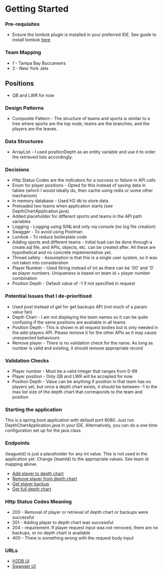 # Getting Started

### Pre-requisites
* Ensure the lombok plugin is installed in your preferred IDE. See guide to install lombok [here](https://projectlombok.org)

### Team Mapping
* 1 - Tampa Bay Buccaneers
* 2 - New York Jets

## Positions
* QB and LWR for now

### Design Patterns
* Composite Pattern - The structure of teams and sports is similar to a tree where sports are the top node, teams are the branches, and the players are the leaves.

### Data Structures
* ArrayList - I used positionDepth as an entity variable and use it to order the retrieved lists accordingly.

### Decisions
* Http Status Codes are the indicators for a success or failure in API calls
* Enum for player positions - Opted for this instead of saving data in tables (which I would ideally do, then cache using redis or some other mechanism)
* In memory database - Used H2 db to store data
* Preloaded two teams when application starts (see DepthChartApplication.java)
* Added placeholder for different sports and teams in the API path variables
* Logging - Logging using Slf4j and only via console (no log file creation)
* Swagger - To avoid using Postman
* Lombok - To reduce boilerplate code
* Adding sports and different teams - Initial load can be done through a create.sql file, and APIs, objects, etc. can be created after. All these are hypothetical and no concrete implementation yet.
* Thread safety - Assumption is that this is a single user system, so it was not taken into consideration
* Player Number - Used String instead of int as there can be '00' and '0' as player numbers. Uniqueness is based on team id + player number combination
* Position Depth - Default value of -1 if not specified in request

### Potential Issues that I de-prioritised
* Used post instead of get for get backups API (not much of a param value fan)
* Depth Chart - I am not displaying the team names so it can be quite confusing if the same positions are available in all teams
* Position Depth - This is shown in all request bodies but is only needed in the add-players API. Please remove it for the other APIs as it may cause unexpected behaviours
* Remove player - There is no validation check for the name. As long as number is valid and existing, it should remove appropriate record

### Validation Checks
* Player number - Must be a valid integer that ranges from 0-99
* Player position - Only QB and LWR will be accepted for now
* Position Depth - Value can be anything if position in that team has no players yet, but once a depth chart exists, it should be between -1 to the max list size of the depth chart that corresponds to the team and position

### Starting the application
This is a spring boot application with default port 8080. Just run DepthChartApplication.java in your IDE. Alternatively, you can do a one time configuration set up for the java class

### Endpoints
{leagueId} is just a placeholder for any int value. This is not used in the application yet. Change {teamId} to the appropriate values. See team id mapping above.
* [Add player to depth chart](http://localhost:8080/api/v1/depth-chart/{leagueId}/{teamId}/add-player)
* [Remove player from depth chart](http://localhost:8080/api/v1/depth-chart/{leagueId}/{teamId}/remove-player)
* [Get player backup](http://localhost:8080/api/v1/depth-chart/{leagueId}/{teamId}/get-backups)
* [Get full depth chart](http://localhost:8080/api/v1/depth-chart/{leagueId}/{teamId}/get-full-depth-chart)

### Http Status Codes Meaning
* 200 - Removal of player or retrieval of depth chart or backups were successful
* 201 - Adding player to depth chart was successful
* 204 - <NO LIST> requirement. If player request input was not removed, there are no backups, or no depth chart is available
* 400 - There is something wrong with the request body input

### URLs
* [H2DB UI](http://localhost:8080/h2-console)
* [Swagger UI](http://localhost:8080/swagger-ui/index.html)